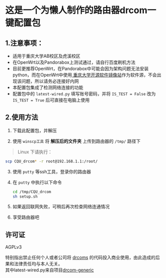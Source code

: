 # 这是一个为懒人制作的路由器drcom一键配置包

## 1.注意事项：

- 适用于重庆大学AB校区及虎溪校区
- 在OpenWrt以及Pandorabox上测试通过，请自行百度刷机方法
- 目前更推荐OpenWrt，在Pandorabox中可能会因为架构问题无法安装python，而在OpenWrt中使用[ 重庆大学开源软件镜像站](http://mirrors.cqu.edu.cn/openwrt/)作为软件源，不会出现该问题，所以请务必连接好内网
- 本配置包集成了检测网络连接的功能
- 配置包中的 `latest-wired.py` 填写账号密码，并将 `IS_TEST = False` 改为 `IS_TEST = True` 后可直接在电脑上使用

## 2.使用方法

1. 下载此配置包，并解压

2. 使用 `winscp工具` 将 __解压后的文件夹__ 上传到路由器的 `/tmp/` 路径下
> Linux 下请执行：
```bash
scp CQU_drcom* -r root@192.168.1.1:/root/
```

3. 使用 `putty` 等ssh工具，登录你的路由器

4. 在 `putty` 中执行以下命令

   ``` bash
   cd /tmp/CQU_drcom
   sh setup.sh
   ```

5. 如果返回联网失败，可稍后再次检查网络连通情况
6. 享受路由器吧

## 许可证

AGPLv3

特别指出禁止任何个人或者公司将 [drcoms](http://github.com/drcoms/) 的代码投入商业使用，由此造成的后果和法律责任均与本人无关。 
</br>
其中latest-wired.py来自项目[drcom-generic](https://github.com/drcoms/drcom-generic)

